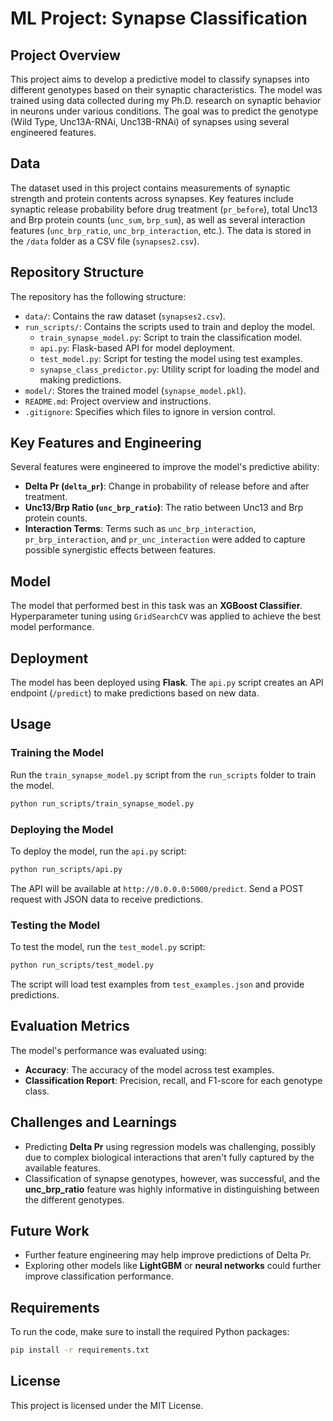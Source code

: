 # ML Project: Synapse Classification

## Project Overview
This project aims to develop a predictive model to classify synapses into different genotypes based on their synaptic characteristics. The model was trained using data collected during my Ph.D. research on synaptic behavior in neurons under various conditions. The goal was to predict the genotype (Wild Type, Unc13A-RNAi, Unc13B-RNAi) of synapses using several engineered features.

## Data
The dataset used in this project contains measurements of synaptic strength and protein contents across synapses. Key features include synaptic release probability before drug treatment (`pr_before`), total Unc13 and Brp protein counts (`unc_sum`, `brp_sum`), as well as several interaction features (`unc_brp_ratio`, `unc_brp_interaction`, etc.). The data is stored in the `/data` folder as a CSV file (`synapses2.csv`).

## Repository Structure
The repository has the following structure:
- `data/`: Contains the raw dataset (`synapses2.csv`).
- `run_scripts/`: Contains the scripts used to train and deploy the model.
  - `train_synapse_model.py`: Script to train the classification model.
  - `api.py`: Flask-based API for model deployment.
  - `test_model.py`: Script for testing the model using test examples.
  - `synapse_class_predictor.py`: Utility script for loading the model and making predictions.
- `model/`: Stores the trained model (`synapse_model.pkl`).
- `README.md`: Project overview and instructions.
- `.gitignore`: Specifies which files to ignore in version control.

## Key Features and Engineering
Several features were engineered to improve the model's predictive ability:
- **Delta Pr (`delta_pr`)**: Change in probability of release before and after treatment.
- **Unc13/Brp Ratio (`unc_brp_ratio`)**: The ratio between Unc13 and Brp protein counts.
- **Interaction Terms**: Terms such as `unc_brp_interaction`, `pr_brp_interaction`, and `pr_unc_interaction` were added to capture possible synergistic effects between features.

## Model
The model that performed best in this task was an **XGBoost Classifier**. Hyperparameter tuning using `GridSearchCV` was applied to achieve the best model performance.

## Deployment
The model has been deployed using **Flask**. The `api.py` script creates an API endpoint (`/predict`) to make predictions based on new data.

## Usage
### Training the Model
Run the `train_synapse_model.py` script from the `run_scripts` folder to train the model.
```bash
python run_scripts/train_synapse_model.py
```

### Deploying the Model
To deploy the model, run the `api.py` script:
```bash
python run_scripts/api.py
```

The API will be available at `http://0.0.0.0:5000/predict`. Send a POST request with JSON data to receive predictions.

### Testing the Model
To test the model, run the `test_model.py` script:
```bash
python run_scripts/test_model.py
```

The script will load test examples from `test_examples.json` and provide predictions.

## Evaluation Metrics
The model's performance was evaluated using:
- **Accuracy**: The accuracy of the model across test examples.
- **Classification Report**: Precision, recall, and F1-score for each genotype class.

## Challenges and Learnings
- Predicting **Delta Pr** using regression models was challenging, possibly due to complex biological interactions that aren't fully captured by the available features.
- Classification of synapse genotypes, however, was successful, and the **unc_brp_ratio** feature was highly informative in distinguishing between the different genotypes.

## Future Work
- Further feature engineering may help improve predictions of Delta Pr.
- Exploring other models like **LightGBM** or **neural networks** could further improve classification performance.

## Requirements
To run the code, make sure to install the required Python packages:
```bash
pip install -r requirements.txt
```

## License
This project is licensed under the MIT License.

